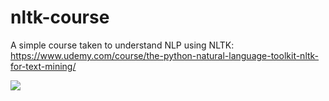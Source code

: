 # nltk-course
A simple course taken to understand NLP using NLTK: https://www.udemy.com/course/the-python-natural-language-toolkit-nltk-for-text-mining/

![](https://drive.google.com/file/d/1caz6g2FMil4AkHLO3RLJU5rgO5JZlIKT/edit)
